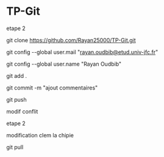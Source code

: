 # TP-Git

etape 2

git clone https://github.com/Rayan25000/TP-Git.git

git config --global user.mail "rayan.oudbib@etud.univ-jfc.fr"

git config --global user.name "Rayan Oudbib"

git add .

git commit -m "ajout commentaires"

git push

modif conflit


etape 2


modification clem la chipie

git pull